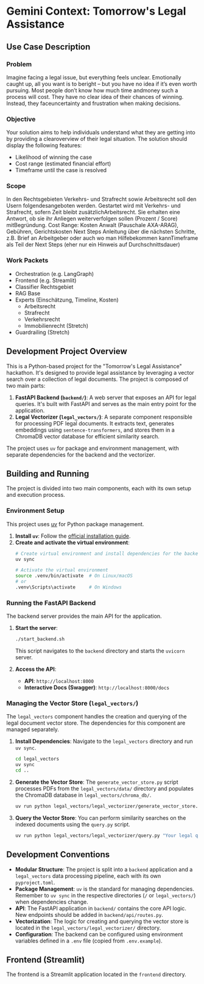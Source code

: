 # Gemini Context: Tomorrow's Legal Assistance

## Use Case Description
### Problem
Imagine facing a legal issue, but everything feels unclear. Emotionally caught up, all you want is to beright – but you have no idea if it’s even worth pursuing. Most people don’t know how much time andmoney such a process will cost. They have no clear idea of their chances of winning. Instead, they faceuncertainty and frustration when making decisions.​

### Objective​
Your solution aims to help individuals understand what they are getting into by providing a clearoverview of their legal situation. The solution should display the following features:​
- Likelihood of winning the case​
- Cost range (estimated financial effort)​
- Timeframe until the case is resolved

### Scope
In den Rechtsgebieten Verkehrs- und Strafrecht sowie Arbeitsrecht soll den Usern folgendesangeboten werden. Gestartet wird mit Verkehrs- und Strafrecht, sofern Zeit bleibt zusätzlichArbeitsrecht.​
Sie erhalten eine Antwort, ob sie ihr Anliegen weiterverfolgen sollen (Prozent / Score) mitBegründung.​
Cost Range: Kosten Anwalt (Pauschale AXA-ARAG), Gebühren, Gerichtskosten​
Next Steps​
Anleitung über die nächsten Schritte, z.B. Brief an Arbeitgeber oder auch wo man Hilfebekommen kann​
Timeframe als Teil der Next Steps (eher nur ein Hinweis auf Durchschnittsdauer)​
 
### Work Packets
- Orchestration (e.g. LangGraph)​
- Frontend (e.g. Streamlit)​
- Classifier Rechtsgebiet​
- RAG Base​
- Experts (Einschätzung, Timeline, Kosten)​
    - Arbeitsrecht​
    - Strafrecht​
    - Verkehrsrecht​
    - Immobilienrecht (Stretch)​
- Guardrailing (Stretch)​


## Development Project Overview

This is a Python-based project for the "Tomorrow's Legal Assistance" hackathon. It's designed to provide legal assistance by leveraging a vector search over a collection of legal documents. The project is composed of two main parts:

1.  **FastAPI Backend (`backend/`)**: A web server that exposes an API for legal queries. It's built with FastAPI and serves as the main entry point for the application.
2.  **Legal Vectorizer (`legal_vectors/`)**: A separate component responsible for processing PDF legal documents. It extracts text, generates embeddings using `sentence-transformers`, and stores them in a ChromaDB vector database for efficient similarity search.

The project uses `uv` for package and environment management, with separate dependencies for the backend and the vectorizer.

## Building and Running

The project is divided into two main components, each with its own setup and execution process.

### Environment Setup

This project uses [uv](https://docs.astral.sh/uv/) for Python package management.

1.  **Install `uv`**: Follow the [official installation guide](https://docs.astral.sh/uv/getting-started/installation/).
2.  **Create and activate the virtual environment**:
    ```bash
    # Create virtual environment and install dependencies for the backend
    uv sync

    # Activate the virtual environment
    source .venv/bin/activate  # On Linux/macOS
    # or
    .venv\Scripts\activate     # On Windows
    ```

### Running the FastAPI Backend

The backend server provides the main API for the application.

1.  **Start the server**:
    ```bash
    ./start_backend.sh
    ```
    This script navigates to the `backend` directory and starts the `uvicorn` server.

2.  **Access the API**:
    *   **API**: `http://localhost:8000`
    *   **Interactive Docs (Swagger)**: `http://localhost:8000/docs`

### Managing the Vector Store (`legal_vectors/`)

The `legal_vectors` component handles the creation and querying of the legal document vector store. The dependencies for this component are managed separately.

1.  **Install Dependencies**: Navigate to the `legal_vectors` directory and run `uv sync`.
    ```bash
    cd legal_vectors
    uv sync
    cd ..
    ```

2.  **Generate the Vector Store**: The `generate_vector_store.py` script processes PDFs from the `legal_vectors/data/` directory and populates the ChromaDB database in `legal_vectors/chroma_db/`.
    ```bash
    uv run python legal_vectors/legal_vectorizer/generate_vector_store.py
    ```

3.  **Query the Vector Store**: You can perform similarity searches on the indexed documents using the `query.py` script.
    ```bash
    uv run python legal_vectors/legal_vectorizer/query.py "Your legal question here"
    ```

## Development Conventions

*   **Modular Structure**: The project is split into a `backend` application and a `legal_vectors` data processing pipeline, each with its own `pyproject.toml`.
*   **Package Management**: `uv` is the standard for managing dependencies. Remember to `uv sync` in the respective directories (`/` or `legal_vectors/`) when dependencies change.
*   **API**: The FastAPI application in `backend/` contains the core API logic. New endpoints should be added in `backend/api/routes.py`.
*   **Vectorization**: The logic for creating and querying the vector store is located in the `legal_vectors/legal_vectorizer/` directory.
*   **Configuration**: The backend can be configured using environment variables defined in a `.env` file (copied from `.env.example`).


## Frontend (Streamlit)

The frontend is a Streamlit application located in the `frontend` directory.

